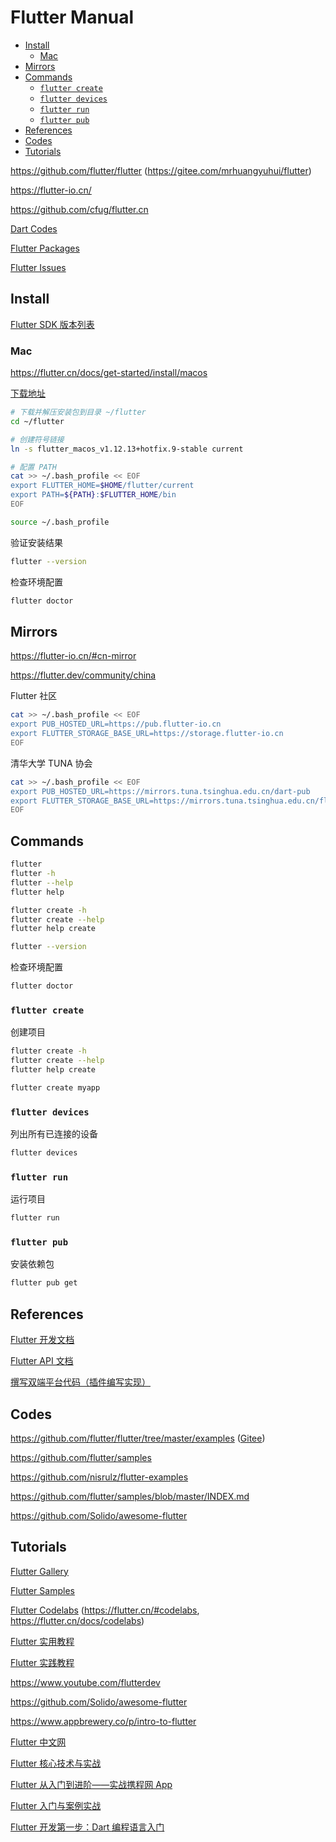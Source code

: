 <!-- omit in toc -->
# Flutter Manual

- [Install](#install)
  - [Mac](#mac)
- [Mirrors](#mirrors)
- [Commands](#commands)
  - [`flutter create`](#flutter-create)
  - [`flutter devices`](#flutter-devices)
  - [`flutter run`](#flutter-run)
  - [`flutter pub`](#flutter-pub)
- [References](#references)
- [Codes](#codes)
- [Tutorials](#tutorials)

<https://github.com/flutter/flutter> (<https://gitee.com/mrhuangyuhui/flutter>)

<https://flutter-io.cn/>

<https://github.com/cfug/flutter.cn>

[Dart Codes](https://gitee.com/mrhuangyuhui/dart-codes)

[Flutter Packages](/manuals/flutter/packages/README.md)

[Flutter Issues](/issues/flutter/README.md)

## Install

[Flutter SDK 版本列表](https://flutter.cn/docs/development/tools/sdk/releases)

### Mac

<https://flutter.cn/docs/get-started/install/macos>

[下载地址](https://flutter.cn/docs/development/tools/sdk/releases?tab=macos)

```bash
# 下载并解压安装包到目录 ~/flutter
cd ~/flutter

# 创建符号链接
ln -s flutter_macos_v1.12.13+hotfix.9-stable current

# 配置 PATH
cat >> ~/.bash_profile << EOF
export FLUTTER_HOME=$HOME/flutter/current
export PATH=${PATH}:$FLUTTER_HOME/bin
EOF

source ~/.bash_profile
```

验证安装结果

```bash
flutter --version
```

检查环境配置

```bash
flutter doctor
```

## Mirrors

<https://flutter-io.cn/#cn-mirror>

<https://flutter.dev/community/china>

Flutter 社区

```bash
cat >> ~/.bash_profile << EOF
export PUB_HOSTED_URL=https://pub.flutter-io.cn
export FLUTTER_STORAGE_BASE_URL=https://storage.flutter-io.cn
EOF
```

清华大学 TUNA 协会

```bash
cat >> ~/.bash_profile << EOF
export PUB_HOSTED_URL=https://mirrors.tuna.tsinghua.edu.cn/dart-pub
export FLUTTER_STORAGE_BASE_URL=https://mirrors.tuna.tsinghua.edu.cn/flutter
EOF
```

## Commands

```bash
flutter
flutter -h
flutter --help
flutter help

flutter create -h
flutter create --help
flutter help create
```

```bash
flutter --version
```

检查环境配置

```bash
flutter doctor
```

### `flutter create`

创建项目

```bash
flutter create -h
flutter create --help
flutter help create
```

```bash
flutter create myapp
```

### `flutter devices`

列出所有已连接的设备

```bash
flutter devices
```

### `flutter run`

运行项目

```bash
flutter run
```

### `flutter pub`

安装依赖包

```bash
flutter pub get
```

## References

[Flutter 开发文档](https://flutter.cn/docs)

[Flutter API 文档](https://api.flutter-io.cn/)

[撰写双端平台代码（插件编写实现）](https://flutter.cn/docs/development/platform-integration/platform-channels)

<!-- #flutter-code -->
## Codes

<https://github.com/flutter/flutter/tree/master/examples> ([Gitee](https://gitee.com/mrhuangyuhui/flutter/tree/master/examples))

<https://github.com/flutter/samples>

<https://github.com/nisrulz/flutter-examples>

<https://github.com/flutter/samples/blob/master/INDEX.md>

<https://github.com/Solido/awesome-flutter>

## Tutorials

[Flutter Gallery](https://flutter.github.io/gallery/#/)

[Flutter Samples](https://flutter.github.io/samples/#)

[Flutter Codelabs](https://codelabs.flutter-io.cn/) (<https://flutter.cn/#codelabs>, <https://flutter.cn/docs/codelabs>)

[Flutter 实用教程](https://flutter.cn/docs/cookbook)

[Flutter 实践教程](https://flutter.cn/docs/reference/tutorials)

<https://www.youtube.com/flutterdev>

<https://github.com/Solido/awesome-flutter>

<https://www.appbrewery.co/p/intro-to-flutter>

[Flutter 中文网](https://flutterchina.club/)

[Flutter 核心技术与实战](https://time.geekbang.org/column/intro/200)

[Flutter 从入门到进阶——实战携程网 App](https://coding.imooc.com/class/321.html)

[Flutter 入门与案例实战](https://www.imooc.com/learn/1090)

[Flutter 开发第一步：Dart 编程语言入门](https://www.imooc.com/learn/1035)
